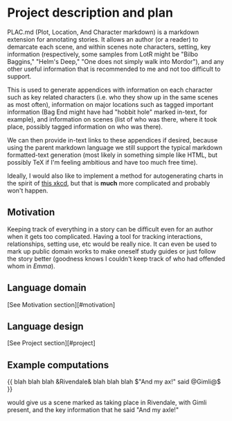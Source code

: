 # Project description and plan

PLAC.md (Plot, Location, And Character markdown) is a markdown
extension for annotating stories. It allows an author (or a reader) to
demarcate each scene, and within scenes note characters, setting, key
information (respectively, some samples from LotR might be "Bilbo
Baggins," "Helm's Deep," "One does not simply walk into Mordor"), and
any other useful information that is recommended to me and not too
difficult to support.

This is used to generate appendices with
information on each character such as key related characters (i.e. who
they show up in the same scenes as most often), information on major
locations such as tagged important information (Bag End might have had
"hobbit hole" marked in-text, for example), and information on scenes
(list of who was there, where it took place, possibly tagged
information on who was there).

We can then provide in-text links to these appendices if desired,
because using the parent markdown language we still support the
typical markdown formatted-text generation (most likely in something
simple like HTML, but possibly TeX if I'm feeling ambitious and have
too much free time).

Ideally, I would also like to implement a method for autogenerating
charts in the spirit of [this xkcd](https://xkcd.com/657/), but that
is **much** more complicated and probably won't happen.

## Motivation

Keeping track of everything in a story can be difficult even for an
author when it gets too complicated. Having a tool for tracking
interactions, relationships, setting use, etc would be really nice. It
can even be used to mark up public domain works to make oneself study
guides or just follow the story better (goodness knows I couldn't keep
track of who had offended whom in *Emma*). 

## Language domain

[See Motivation section][#motivation]

## Language design

[See Project section][#project]

## Example computations
{{
   blah blah blah &Rivendale& blah blah blah
   $"And my ax!" said @Gimli@$
}}

would give us a scene marked as taking place in Rivendale, with Gimli
present, and the key information that he said "And my axle!"
